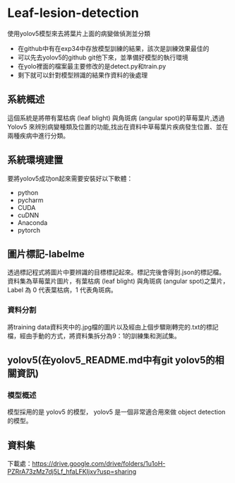 # Leaf-lesion-detection
使用yolov5模型來去將葉片上面的病變做偵測並分類
* 在github中有在exp34中存放模型訓練的結果，該次是訓練效果最佳的
* 可以先去yolov5的github git他下來，並準備好模型的執行環境
* 在yolo裡面的檔案最主要修改的是detect.py和train.py
* 剩下就可以針對模型辨識的結果作資料的後處理
## 系統概述
這個系統是將帶有葉枯病 (leaf blight) 與角斑病 (angular spot)的草莓葉片,透過 Yolov5 來辨別病變種類及位置的功能,找出在資料中草莓葉片疾病發生位置、並在兩種疾病中進行分類。
## 系統環境建置
要將yolov5成功on起來需要安裝好以下軟體：
* python
* pycharm
* CUDA
* cuDNN
* Anaconda
* pytorch
## 圖片標記-labelme
透過標記程式將圖片中要辨識的目標標記起來。標記完後會得到.json的標記檔。
資料集為草莓葉片圖片，有葉枯病 (leaf blight) 與角斑病 (angular spot)之葉片，Label 為 0 代表葉枯病，1 代表角斑病。
### 資料分割
將training data資料夾中的.jpg檔的圖片以及經由上個步驟剛轉完的.txt的標記檔，經由手動的方式，將資料集拆分為9：1的訓練集和測試集。
## yolov5(在yolov5_README.md中有git yolov5的相關資訊)
### 模型概述
模型採用的是 yolov5 的模型， yolov5 是一個非常適合用來做 object detection 的模型。

## 資料集
下載處：https://drive.google.com/drive/folders/1u1oH-PZRrA73zMz7dj5Lf_hfaLFKIjxv?usp=sharing
